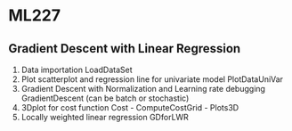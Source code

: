 # ML227

## Gradient Descent with Linear Regression

1. Data importation
	LoadDataSet
2. Plot scatterplot and regression line for univariate model
	PlotDataUniVar
3. Gradient Descent with Normalization and Learning rate debugging
	GradientDescent (can be batch or stochastic)
4. 3Dplot for cost function
	Cost - ComputeCostGrid - Plots3D
5. Locally weighted linear regression
	GDforLWR
